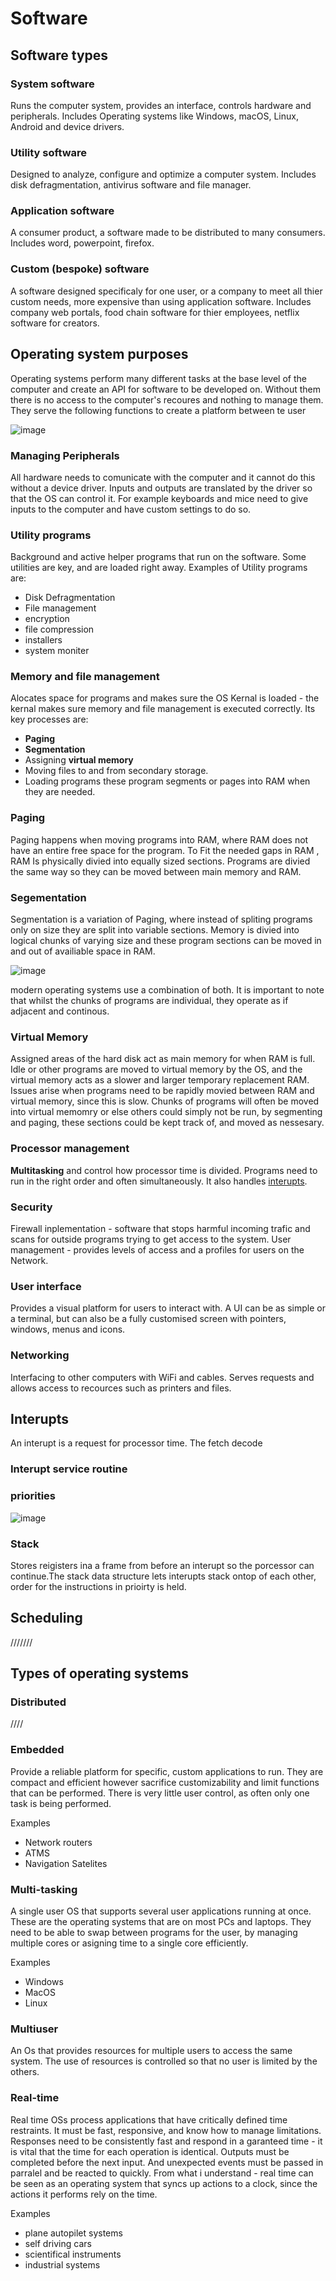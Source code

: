 # Software

## Software types

### System software
Runs the computer system, provides an interface, controls hardware and peripherals.
Includes Operating systems like Windows, macOS, Linux, Android and device drivers.

### Utility software
Designed to analyze, configure and optimize a computer system.
Includes disk defragmentation, antivirus software and file manager.

### Application software
A consumer product, a software made to be distributed to many consumers.
Includes word, powerpoint, firefox.

### Custom (bespoke) software
A software designed specificaly for one user, or a company to meet all thier custom needs, more expensive than using application software.
Includes company web portals, food chain software for thier employees, netflix software for creators.

## Operating system purposes
Operating systems perform many different tasks at the base level of the computer and create an API for software to be developed on. Without them there is no access to the computer's recoures and nothing to manage them. They serve the following functions to create a platform between te user

![image](https://user-images.githubusercontent.com/72783315/145047208-4101600f-16c0-4078-9535-67651d141153.png)

### Managing Peripherals
All hardware needs to comunicate with the computer and it cannot do this without a device driver. Inputs and outputs are translated by the driver so that the OS can control it. For example keyboards and mice need to give inputs to the computer and have custom settings to do so.

### Utility programs
Background and active helper programs that run on the software. Some utilities are key, and are loaded right away. Examples of Utility programs are:
- Disk Defragmentation
- File management
- encryption
- file compression
- installers
- system moniter

### **Memory and file management**
Alocates space for programs and makes sure the OS Kernal is loaded - the kernal makes sure memory and file management is executed correctly. Its key processes are:

- **Paging** 
- **Segmentation**
- Assigning **virtual memory**
- Moving files to and from secondary storage.
- Loading programs these program segments or pages into RAM when they are needed.

### Paging
Paging happens when moving programs into RAM, where RAM does not have an entire free space for the program. To Fit the needed gaps in RAM , RAM Is physically divied into equally sized sections. Programs are divied the same way so they can be moved between main memory and RAM.

### Segementation
Segmentation is a variation of Paging, where instead of spliting programs only on size they are split into variable sections. Memory is divied into logical chunks of varying size and these program sections can be moved in and out of availiable space in RAM.

![image](https://user-images.githubusercontent.com/72783315/144589033-8dc9abe8-ffc6-4970-89e9-c32bb50594ed.png)

modern operating systems use a combination of both. It is important to note that whilst the chunks of programs are individual, they operate as if adjacent and continous.

### Virtual Memory
Assigned areas of the hard disk act as main memory for when RAM is full. Idle or other programs are moved to virtual memory by the OS, and the virtual memory acts as a slower and larger temporary replacement RAM. Issues arise when programs need to be rapidly movied between RAM and virtual memory, since this is slow. Chunks of programs will often be moved into virtual memomry or else others could simply not be run, by segmenting and paging, these sections could be kept track of, and moved as nessesary.

### Processor management
**Multitasking** and control how processor time is divided. Programs need to run in the right order and often simultaneously. It also handles [interupts](https://github.com/JachymT/a-level-cs-blog/blob/main/Computer%20Systems/1.2/1.2.1/notes.md#interupts).

### Security
Firewall inplementation - software that stops harmful incoming trafic and scans for outside programs trying to get access to the system.
User management - provides levels of access and a profiles for users on the Network.

### User interface
Provides a visual platform for users to interact with. A UI can be as simple or a terminal, but can also be a fully customised screen with pointers, windows, menus and icons. 

### Networking
Interfacing to other computers with WiFi and cables. Serves requests and allows access to recources such as printers and files.

## Interupts
An interupt is a request for processor time. The fetch decode 

### Interupt service routine

### priorities
![image](https://user-images.githubusercontent.com/72783315/145049228-6aecdd6e-697f-460e-876c-7b2f821e530e.png)

### Stack
Stores reigisters ina a frame from before an interupt so the porcessor can continue.The stack data structure lets interupts stack ontop of each other, order for the instructions in prioirty is held.

## Scheduling
///////

## Types of operating systems

### Distributed
////

### Embedded
Provide a reliable platform for specific, custom applications to run. They are compact and efficient however sacrifice customizability and limit functions that can be performed. There is very little user control, as often only one task is being performed.

Examples
- Network routers
- ATMS
- Navigation Satelites

### Multi-tasking
A single user OS that supports several user applications running at once. These are the operating systems that are on most PCs and laptops. They need to be able to swap between programs for the user, by managing multiple cores or asigning time to a single core efficiently.

Examples
- Windows
- MacOS
- Linux

### Multiuser
An Os that provides resources for multiple users to access the same system. The use of resources is controlled so that no user is limited by the others.

### Real-time
Real time OSs process applications that have critically defined time restraints. It must be fast, responsive, and know how to manage limitations. Responses need to be consistently fast and respond in a garanteed time - it is vital that the time for each operation is identical. Outputs must be completed before the next input. And unexpected events must be passed in parralel and be reacted to quickly. From what i understand - real time can be seen as an operating system that syncs up actions to a clock, since the actions it performs rely on the time.

Examples
- plane autopilet systems
- self driving cars
- scientifical instruments
- industrial systems

